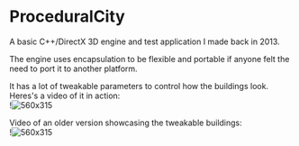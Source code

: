 # ProceduralCity

A basic C++/DirectX 3D engine and test application I made back in 2013.

The engine uses encapsulation to be flexible and portable if anyone felt the need to port it to another platform.

It has a lot of tweakable parameters to control how the buildings look. Heres's a video of it in action:  
!![560x315](//www.youtube.com/embed/j8ZXXmKmkRU)

Video of an older version showcasing the tweakable buildings:  
!![560x315](//www.youtube.com/embed/qNNOEIxcsRo)
